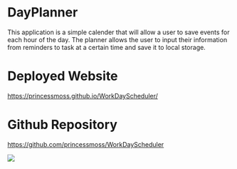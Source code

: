 # DayPlanner
This application is a simple calender that will allow a user to save events for each hour of the day. The planner allows the user to input their information from reminders to task at a certain time and save it to local storage. 

# Deployed Website 
https://princessmoss.github.io/WorkDayScheduler/

# Github Repository
https://github.com/princessmoss/WorkDayScheduler

![](https://github.com/princessmoss/WorkDayScheduler/blob/main/assets/Images/princessmoss.github.io_WorkDayScheduler_.png)

